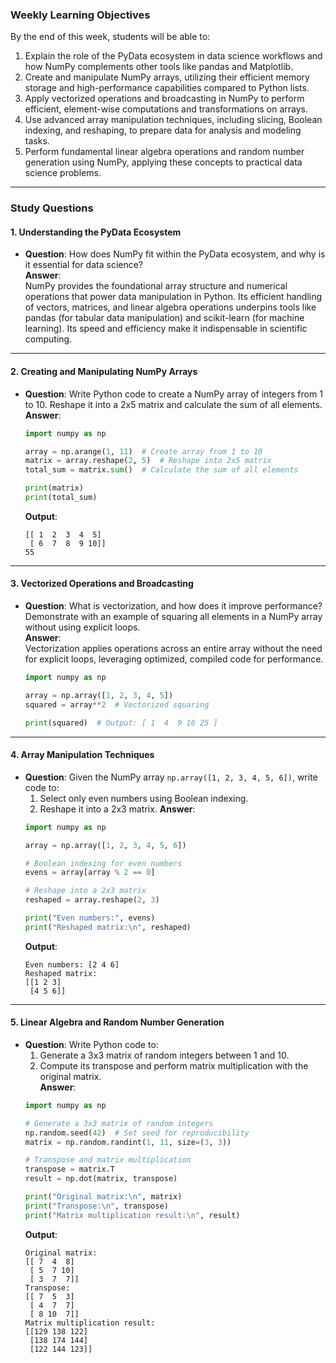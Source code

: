 ### **Weekly Learning Objectives**

By the end of this week, students will be able to:

1. Explain the role of the PyData ecosystem in data science workflows and how NumPy complements other tools like pandas and Matplotlib.
2. Create and manipulate NumPy arrays, utilizing their efficient memory storage and high-performance capabilities compared to Python lists.
3. Apply vectorized operations and broadcasting in NumPy to perform efficient, element-wise computations and transformations on arrays.
4. Use advanced array manipulation techniques, including slicing, Boolean indexing, and reshaping, to prepare data for analysis and modeling tasks.
5. Perform fundamental linear algebra operations and random number generation using NumPy, applying these concepts to practical data science problems.

---

### Study Questions 

#### **1. Understanding the PyData Ecosystem**
- **Question**: How does NumPy fit within the PyData ecosystem, and why is it essential for data science?  
  **Answer**:  
  NumPy provides the foundational array structure and numerical operations that power data manipulation in Python. Its efficient handling of vectors, matrices, and linear algebra operations underpins tools like pandas (for tabular data manipulation) and scikit-learn (for machine learning). Its speed and efficiency make it indispensable in scientific computing.

---

#### **2. Creating and Manipulating NumPy Arrays**
- **Question**: Write Python code to create a NumPy array of integers from 1 to 10. Reshape it into a 2x5 matrix and calculate the sum of all elements.  
  **Answer**:  
  ```python
  import numpy as np

  array = np.arange(1, 11)  # Create array from 1 to 10
  matrix = array.reshape(2, 5)  # Reshape into 2x5 matrix
  total_sum = matrix.sum()  # Calculate the sum of all elements

  print(matrix)
  print(total_sum)
  ```
  **Output**:  
  ```
  [[ 1  2  3  4  5]
   [ 6  7  8  9 10]]
  55
  ```

---

#### **3. Vectorized Operations and Broadcasting**
- **Question**: What is vectorization, and how does it improve performance? Demonstrate with an example of squaring all elements in a NumPy array without using explicit loops.  
  **Answer**:  
  Vectorization applies operations across an entire array without the need for explicit loops, leveraging optimized, compiled code for performance.  
  ```python
  import numpy as np

  array = np.array([1, 2, 3, 4, 5])
  squared = array**2  # Vectorized squaring

  print(squared)  # Output: [ 1  4  9 16 25 ]
  ```

---

#### **4. Array Manipulation Techniques**
- **Question**: Given the NumPy array `np.array([1, 2, 3, 4, 5, 6])`, write code to:
  1. Select only even numbers using Boolean indexing.
  2. Reshape it into a 2x3 matrix.
  **Answer**:  
  ```python
  import numpy as np

  array = np.array([1, 2, 3, 4, 5, 6])

  # Boolean indexing for even numbers
  evens = array[array % 2 == 0]

  # Reshape into a 2x3 matrix
  reshaped = array.reshape(2, 3)

  print("Even numbers:", evens)
  print("Reshaped matrix:\n", reshaped)
  ```
  **Output**:  
  ```
  Even numbers: [2 4 6]
  Reshaped matrix:
  [[1 2 3]
   [4 5 6]]
  ```

---

#### **5. Linear Algebra and Random Number Generation**
- **Question**: Write Python code to:
  1. Generate a 3x3 matrix of random integers between 1 and 10.
  2. Compute its transpose and perform matrix multiplication with the original matrix.  
  **Answer**:  
  ```python
  import numpy as np

  # Generate a 3x3 matrix of random integers
  np.random.seed(42)  # Set seed for reproducibility
  matrix = np.random.randint(1, 11, size=(3, 3))

  # Transpose and matrix multiplication
  transpose = matrix.T
  result = np.dot(matrix, transpose)

  print("Original matrix:\n", matrix)
  print("Transpose:\n", transpose)
  print("Matrix multiplication result:\n", result)
  ```
  **Output**:  
  ```
  Original matrix:
  [[ 7  4  8]
   [ 5  7 10]
   [ 3  7  7]]
  Transpose:
  [[ 7  5  3]
   [ 4  7  7]
   [ 8 10  7]]
  Matrix multiplication result:
  [[129 138 122]
   [138 174 144]
   [122 144 123]]
  ```

